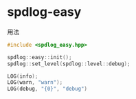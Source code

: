 # spdlog-easy

用法

```c++
#include <spdlog_easy.hpp>

spdlog::easy::init();
spdlog::set_level(spdlog::level::debug);

LOG(info);
LOG(warn, "warn");
LOG(debug, "{0}", "debug")
```
